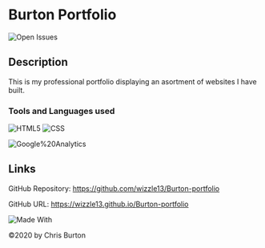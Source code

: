   # Burton Portfolio
  

  ![Open Issues](https://img.shields.io/github/issues-raw/wizzle13/Burton-portfolio?style=plastic)
  
  ## Description
  This is my professional portfolio displaying an asortment of websites I have built.

  ### Tools and Languages used
![HTML5](https://img.shields.io/badge/HTML5-E34F26?style=plastic&logo=html5&logoColor=white)
![CSS](https://img.shields.io/badge/CSS3-1572B6?style=plastic&logo=css3&logoColor=white)

![Google%20Analytics](https://img.shields.io/badge/Google%20Analytics-E37400?plastic&logo=googleanalytics&logoColor=white)
  
 
  ## Links
  GitHub Repository: https://github.com/wizzle13/Burton-portfolio

  GitHub URL: https://wizzle13.github.io/Burton-portfolio


![Made With](https://img.shields.io/badge/Made%20with-Ultimate%20README%20Generator-blue?style=plastic)

  &copy;2020 by Chris Burton